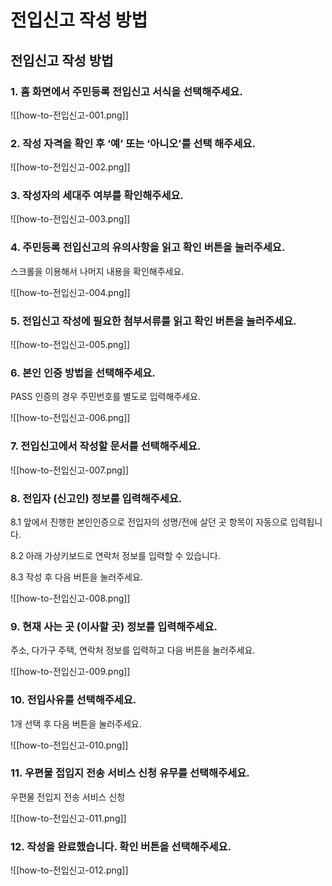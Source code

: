 # 전입신고 작성 방법

## 전입신고 작성 방법

### 1. 홈 화면에서 주민등록 전입신고 서식을 선택해주세요.

![[how-to-전입신고-001.png]]

### 2. 작성 자격을 확인 후 ‘예’ 또는 ‘아니오’를 선택 해주세요.

![[how-to-전입신고-002.png]]

### 3. 작성자의 세대주 여부를 확인해주세요.

![[how-to-전입신고-003.png]]

### 4. 주민등록 전입신고의 유의사항을 읽고 확인 버튼을 눌러주세요.

스크롤을 이용해서 나머지 내용을 확인해주세요.

![[how-to-전입신고-004.png]]

### 5. 전입신고 작성에 필요한 첨부서류를 읽고 확인 버튼을 눌러주세요.

![[how-to-전입신고-005.png]]

### 6. 본인 인증 방법을 선택해주세요.

PASS 인증의 경우 주민번호를 별도로 입력해주세요.

![[how-to-전입신고-006.png]]

### 7. 전입신고에서 작성할 문서를 선택해주세요.

![[how-to-전입신고-007.png]]

### 8. 전입자 (신고인) 정보를 입력해주세요.

8.1 앞에서 진행한 본인인증으로 전입자의 성명/전에 살던 곳 항목이 자동으로 입력됩니다.

8.2 아래 가상키보드로 연락처 정보를 입력할 수 있습니다.

8.3 작성 후 다음 버튼을 눌러주세요.

![[how-to-전입신고-008.png]]

### 9. 현재 사는 곳 (이사할 곳) 정보를 입력해주세요.

주소, 다가구 주택, 연락처 정보를 입력하고 다음 버튼을 눌러주세요.

![[how-to-전입신고-009.png]]

### 10. 전입사유를 선택해주세요.

1개 선택 후 다음 버튼을 눌러주세요.

![[how-to-전입신고-010.png]]

### 11. 우편물 접입지 전송 서비스 신청 유무를 선택해주세요.

우편물 전입지 전송 서비스 신청

![[how-to-전입신고-011.png]]

### 12. 작성을 완료했습니다. 확인 버튼을 선택해주세요.

![[how-to-전입신고-012.png]]